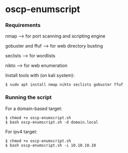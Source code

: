 # oscp-enumscript



### Requirements

nmap --> for port scanning and scripting engine

gobuster and ffuf --> for web directory busting

seclists --> for wordlists

nikto --> for web enumeration


Install tools with (on kali system):
```
$ sudo apt install nmap nikto seclists gobuster ffuf 
```



### Running the script
For a domain-based target:
```
$ chmod +x oscp-enumscript.sh
$ bash oscp-enumscript.sh -d domain.local
```
For ipv4 target:
```
$ chmod +x oscp-enumscript.sh
$ bash oscp-enumscript.sh -i 10.10.10.10
```


